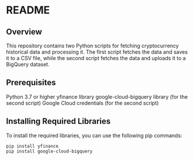 # README

## Overview
This repository contains two Python scripts for fetching cryptocurrency historical data and processing it. The first script fetches the data and saves it to a CSV file, while the second script fetches the data and uploads it to a BigQuery dataset.

## Prerequisites
Python 3.7 or higher
yfinance library
google-cloud-bigquery library (for the second script)
Google Cloud credentials (for the second script)

## Installing Required Libraries
To install the required libraries, you can use the following pip commands:
```
pip install yfinance
pip install google-cloud-bigquery
```
